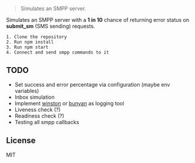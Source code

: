 > Simulates an SMPP server.

Simulates an SMPP server with a **1 in 10** chance of returning error status on **submit_sm** (SMS sending) requests.

```
1. Clone the repository
2. Run npm install
3. Run npm start
4. Connect and send smpp commands to it
```

## TODO
* Set success and error percentage via configuration (maybe env variables)
* Inbox simulation
* Implement [winston](https://github.com/winstonjs/winston) or [bunyan](https://github.com/trentm/node-bunyan) as logging tool
* Liveness check (?)
* Readiness check (?)
* Testing all smpp callbacks

## License
MIT
